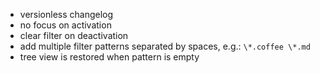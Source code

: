 * versionless changelog
* no focus on activation
* clear filter on deactivation
* add multiple filter patterns separated by spaces, e.g.: `\*.coffee \*.md`
* tree view is restored when pattern is empty
